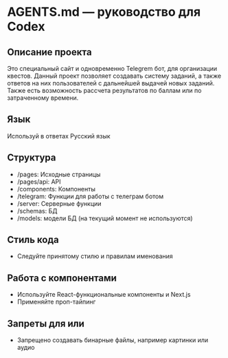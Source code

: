 # AGENTS.md — руководство для Codex

## Описание проекта

Это специальный сайт и одновременно Telegrem бот, для организации квестов. Данный проект позволяет создавать систему заданий, а также ответов на них пользователей с дальнейшей выдачей новых заданий. Также есть возможность рассчета результатов по баллам или по затраченному времени.

## Язык

Используй в ответах Русский язык

## Структура

- /pages: Исходные страницы
- /pages/api: API
- /components: Компоненты
- /telegram: Функции для работы с телеграм ботом
- /server: Серверные функции
- /schemas: БД
- /models: модели БД (на текущий момент не используются)

## Стиль кода

- Следуйте принятому стилю и правилам именования

## Работа с компонентами

- Используйте React-функциональные компоненты и Next.js
- Применяйте проп-тайпинг

## Запреты для или

- Запрещено создавать бинарные файлы, например картинки или аудио
